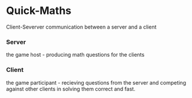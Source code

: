 # Quick-Maths
Client-Severver communication between a server and a client
### Server
the game host - producing math questions for the clients
### Client
the game participant - recieving questions from the server and competing against other clients in solving them correct and fast.
